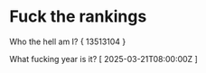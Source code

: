 # Fuck the rankings

Who the hell am I?
{ 13513104 }

What fucking year is it?
[ 2025-03-21T08:00:00Z ]
